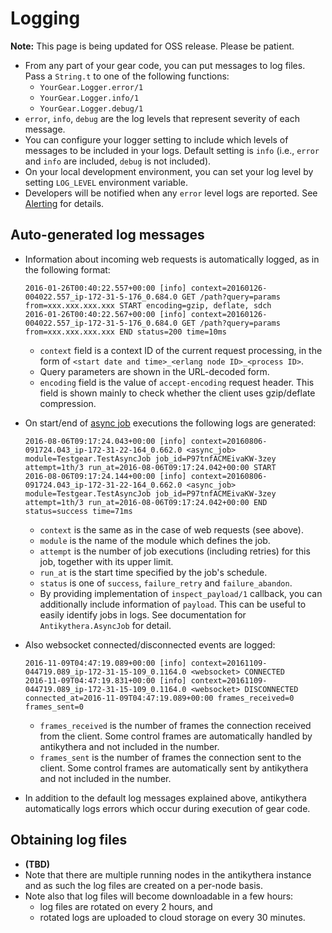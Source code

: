 # Logging

**Note:** This page is being updated for OSS release. Please be patient.

- From any part of your gear code, you can put messages to log files.
  Pass a `String.t` to one of the following functions:
    - `YourGear.Logger.error/1`
    - `YourGear.Logger.info/1`
    - `YourGear.Logger.debug/1`
- `error`, `info`, `debug` are the log levels that represent severity of each message.
- You can configure your logger setting to include which levels of messages to be included in your logs.
  Default setting is `info` (i.e., `error` and `info` are included, `debug` is not included).
- On your local development environment, you can set your log level by setting `LOG_LEVEL` environment variable.
- Developers will be notified when any `error` level logs are reported. See [Alerting](./alerting.md) for details.

## Auto-generated log messages

- Information about incoming web requests is automatically logged, as in the following format:
  ```
  2016-01-26T00:40:22.557+00:00 [info] context=20160126-004022.557_ip-172-31-5-176_0.684.0 GET /path?query=params from=xxx.xxx.xxx.xxx START encoding=gzip, deflate, sdch
  2016-01-26T00:40:22.567+00:00 [info] context=20160126-004022.557_ip-172-31-5-176_0.684.0 GET /path?query=params from=xxx.xxx.xxx.xxx END status=200 time=10ms
  ```

    - `context` field is a context ID of the current request processing, in the form of `<start date and time>_<erlang node ID>_<process ID>`.
    - Query parameters are shown in the URL-decoded form.
    - `encoding` field is the value of `accept-encoding` request header. This field is shown mainly to check whether the client uses gzip/deflate compression.
- On start/end of [async job](./async_job.md) executions the following logs are generated:
  ```
  2016-08-06T09:17:24.043+00:00 [info] context=20160806-091724.043_ip-172-31-22-164_0.662.0 <async_job> module=Testgear.TestAsyncJob job_id=P97tnfACMEivaKW-3zey attempt=1th/3 run_at=2016-08-06T09:17:24.042+00:00 START
  2016-08-06T09:17:24.144+00:00 [info] context=20160806-091724.043_ip-172-31-22-164_0.662.0 <async_job> module=Testgear.TestAsyncJob job_id=P97tnfACMEivaKW-3zey attempt=1th/3 run_at=2016-08-06T09:17:24.042+00:00 END status=success time=71ms
  ```

    - `context` is the same as in the case of web requests (see above).
    - `module` is the name of the module which defines the job.
    - `attempt` is the number of job executions (including retries) for this job, together with its upper limit.
    - `run_at` is the start time specified by the job's schedule.
    - `status` is one of `success`, `failure_retry` and `failure_abandon`.
    - By providing implementation of `inspect_payload/1` callback, you can additionally include information of `payload`.
      This can be useful to easily identify jobs in logs.
      See documentation for `Antikythera.AsyncJob` for detail.
- Also websocket connected/disconnected events are logged:
  ```
  2016-11-09T04:47:19.089+00:00 [info] context=20161109-044719.089_ip-172-31-15-109_0.1164.0 <websocket> CONNECTED
  2016-11-09T04:47:19.831+00:00 [info] context=20161109-044719.089_ip-172-31-15-109_0.1164.0 <websocket> DISCONNECTED connected_at=2016-11-09T04:47:19.089+00:00 frames_received=0 frames_sent=0
  ```

    - `frames_received` is the number of frames the connection received from the client.
      Some control frames are automatically handled by antikythera and not included in the number.
    - `frames_sent` is the number of frames the connection sent to the client.
      Some control frames are automatically sent by antikythera and not included in the number.
- In addition to the default log messages explained above, antikythera automatically logs errors which occur during execution of gear code.

## Obtaining log files

- **(TBD)**
- Note that there are multiple running nodes in the antikythera instance and as such the log files are created on a per-node basis.
- Note also that log files will become downloadable in a few hours:
    - log files are rotated on every 2 hours, and
    - rotated logs are uploaded to cloud storage on every 30 minutes.
